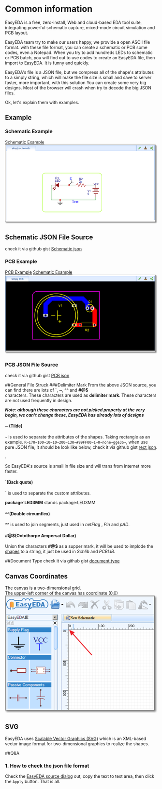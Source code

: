# Common information
EasyEDA is a free, zero-install, Web and cloud-based EDA tool suite, integrating powerful schematic capture, mixed-mode circuit simulation and PCB layout.

EasyEDA team try to make our users happy, we provide a open ASCII file format. with these file format, you can create a schematic or PCB some codes, even a Notepad. When you try to add hundreds LEDs to schematic or PCB batch, you will find out to use codes to create an EasyEDA file, then import to EasyEDA. It is funny and quickly.

EasyEDA's file is a JSON file, but we compress all of the shape's attributes to a simply string, which will make the file size is small and save to server faster, more important, with this solution You can create some very big designs. Most of the browser will crash when try to decode the big JSON files.

Ok, let's explain them with examples.
## Example
### Schematic Example
[Schematic Example ](http://easyeda.com/file_view_simply-schematic_puoGYgasK.htm)
![](./images/schematic-example.png)


## Schematic JSON File Source <a name="schematicJson"></a>
check it via github gist [Schematic json](https://gist.github.com/dillonHe/0b62babdb8ab3d2ad7d3#file-schematic-json)
<script src="https://gist.github.com/dillonHe/0b62babdb8ab3d2ad7d3.js"></script>

### PCB Example
[PCB Example](http://easyeda.com/file_view_Simply-PCB_K4gCYjhDB.htm)
[Schematic Example ](http://easyeda.com/file_view_simply-schematic_puoGYgasK.htm)
![](./images/PCB-examle.png)

### PCB JSON File Source <a name="PCBJson"></a>
check it via github gist [PCB json](https://gist.github.com/dillonHe/279c55659bb7065258b6#file-pcb-json)
<script src="https://gist.github.com/dillonHe/279c55659bb7065258b6.js"></script>
##General File Struck
###Delimiter Mark
From the above JSON source, you can find there are lots of **`**, **~**, **^^** and **#@$**  
 characters. These characters are used as **delimiter mark**. These characters are not used frequently in design.

 ***Note: although these characters are not picked property at the very begin, we can't change these, EasyEDA has already lots of designs***

#### ~ (Tilde)
 `~` is used to separate the attributes of the shapes. Taking rectangle as an example.  `R~170~100~10~10~200~130~#99FF00~1~0~none~gge36~`, when use pure JSON file, it should be look like below,
check it via github gist [rect json](https://gist.github.com/dillonHe/55151fae7c36785cdc31#file-rect-json).
<script src="https://gist.github.com/dillonHe/55151fae7c36785cdc31.js"></script>. 
So EasyEDA's source is small in file size and will trans from internet more faster.

#### `(Back quote)<a name="backQuote"></a>
  **`** is used to separate the custom attributes. 

**package`LED3MM** stands package:LED3MM 

#### ^^(Double circumflex) <a name="doubleCircumflex"></a>
**^^** is used to join segments, just used in *netFlag* , *Pin* and *pAD*.

#### #@$(Octothorpe Ampersat Dollar) <a name="octothorpeAmpersatDollar"></a>
Union the characters **#@$** as a supper mark, it will be used to implode the [shapes](./schematic.htm#shapes) to a string, it just be used in *Schlib* and *PCBLIB*.



##Document Type <a name="documentType"></a>
check it via github gist [document type](https://gist.github.com/dillonHe/8c1a0e599540980bf7ab#file-document-type-js)
<script src="https://gist.github.com/dillonHe/8c1a0e599540980bf7ab.js"></script>

## Canvas Coordinates
The canvas is a two-dimensional grid.  
The upper-left corner of the canvas has coordinate (0,0)
![](./images/coor.png)

## SVG
 EasyEDA uses [Scalable Vector Graphics (SVG)](http://en.wikipedia.org/wiki/SVG) which is an XML-based vector image format for two-dimensional graphics to realize the shapes.

##Q&A
### 1. How to check the json file format
 Check the [EasyEDA source dialog](http://easyeda.com/EasyEDAtutorial/introductiontoEasyEDA.html#h.c9qmiqe5x8jv) out, copy the text to text area, then click the `Apply` button. That is all.